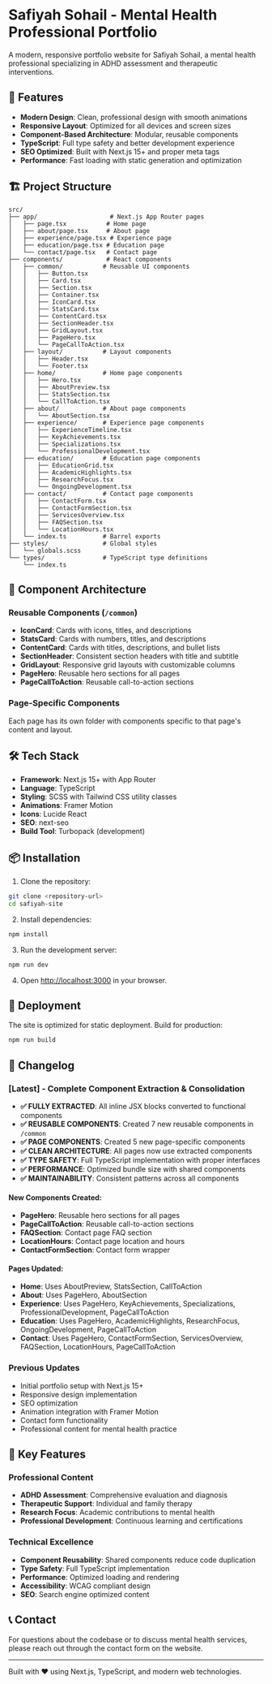 # Safiyah Sohail - Mental Health Professional Portfolio

A modern, responsive portfolio website for Safiyah Sohail, a mental health professional specializing in ADHD assessment and therapeutic interventions.

## 🚀 Features

- **Modern Design**: Clean, professional design with smooth animations
- **Responsive Layout**: Optimized for all devices and screen sizes
- **Component-Based Architecture**: Modular, reusable components
- **TypeScript**: Full type safety and better development experience
- **SEO Optimized**: Built with Next.js 15+ and proper meta tags
- **Performance**: Fast loading with static generation and optimization

## 🏗️ Project Structure

```
src/
├── app/                    # Next.js App Router pages
│   ├── page.tsx           # Home page
│   ├── about/page.tsx     # About page
│   ├── experience/page.tsx # Experience page
│   ├── education/page.tsx # Education page
│   └── contact/page.tsx   # Contact page
├── components/            # React components
│   ├── common/           # Reusable UI components
│   │   ├── Button.tsx
│   │   ├── Card.tsx
│   │   ├── Section.tsx
│   │   ├── Container.tsx
│   │   ├── IconCard.tsx
│   │   ├── StatsCard.tsx
│   │   ├── ContentCard.tsx
│   │   ├── SectionHeader.tsx
│   │   ├── GridLayout.tsx
│   │   ├── PageHero.tsx
│   │   └── PageCallToAction.tsx
│   ├── layout/           # Layout components
│   │   ├── Header.tsx
│   │   └── Footer.tsx
│   ├── home/             # Home page components
│   │   ├── Hero.tsx
│   │   ├── AboutPreview.tsx
│   │   ├── StatsSection.tsx
│   │   └── CallToAction.tsx
│   ├── about/            # About page components
│   │   └── AboutSection.tsx
│   ├── experience/       # Experience page components
│   │   ├── ExperienceTimeline.tsx
│   │   ├── KeyAchievements.tsx
│   │   ├── Specializations.tsx
│   │   └── ProfessionalDevelopment.tsx
│   ├── education/        # Education page components
│   │   ├── EducationGrid.tsx
│   │   ├── AcademicHighlights.tsx
│   │   ├── ResearchFocus.tsx
│   │   └── OngoingDevelopment.tsx
│   ├── contact/          # Contact page components
│   │   ├── ContactForm.tsx
│   │   ├── ContactFormSection.tsx
│   │   ├── ServicesOverview.tsx
│   │   ├── FAQSection.tsx
│   │   └── LocationHours.tsx
│   └── index.ts          # Barrel exports
├── styles/               # Global styles
│   └── globals.scss
└── types/                # TypeScript type definitions
    └── index.ts
```

## 🎨 Component Architecture

### Reusable Components (`/common`)
- **IconCard**: Cards with icons, titles, and descriptions
- **StatsCard**: Cards with numbers, titles, and descriptions
- **ContentCard**: Cards with titles, descriptions, and bullet lists
- **SectionHeader**: Consistent section headers with title and subtitle
- **GridLayout**: Responsive grid layouts with customizable columns
- **PageHero**: Reusable hero sections for all pages
- **PageCallToAction**: Reusable call-to-action sections

### Page-Specific Components
Each page has its own folder with components specific to that page's content and layout.

## 🛠️ Tech Stack

- **Framework**: Next.js 15+ with App Router
- **Language**: TypeScript
- **Styling**: SCSS with Tailwind CSS utility classes
- **Animations**: Framer Motion
- **Icons**: Lucide React
- **SEO**: next-seo
- **Build Tool**: Turbopack (development)

## 📦 Installation

1. Clone the repository:
```bash
git clone <repository-url>
cd safiyah-site
```

2. Install dependencies:
```bash
npm install
```

3. Run the development server:
```bash
npm run dev
```

4. Open [http://localhost:3000](http://localhost:3000) in your browser.

## 🚀 Deployment

The site is optimized for static deployment. Build for production:

```bash
npm run build
```

## 📝 Changelog

### [Latest] - Complete Component Extraction & Consolidation
- **✅ FULLY EXTRACTED**: All inline JSX blocks converted to functional components
- **✅ REUSABLE COMPONENTS**: Created 7 new reusable components in `/common`
- **✅ PAGE COMPONENTS**: Created 5 new page-specific components
- **✅ CLEAN ARCHITECTURE**: All pages now use extracted components
- **✅ TYPE SAFETY**: Full TypeScript implementation with proper interfaces
- **✅ PERFORMANCE**: Optimized bundle size with shared components
- **✅ MAINTAINABILITY**: Consistent patterns across all components

#### New Components Created:
- **PageHero**: Reusable hero sections for all pages
- **PageCallToAction**: Reusable call-to-action sections
- **FAQSection**: Contact page FAQ section
- **LocationHours**: Contact page location and hours
- **ContactFormSection**: Contact form wrapper

#### Pages Updated:
- **Home**: Uses AboutPreview, StatsSection, CallToAction
- **About**: Uses PageHero, AboutSection
- **Experience**: Uses PageHero, KeyAchievements, Specializations, ProfessionalDevelopment, PageCallToAction
- **Education**: Uses PageHero, AcademicHighlights, ResearchFocus, OngoingDevelopment, PageCallToAction
- **Contact**: Uses PageHero, ContactFormSection, ServicesOverview, FAQSection, LocationHours, PageCallToAction

### Previous Updates
- Initial portfolio setup with Next.js 15+
- Responsive design implementation
- SEO optimization
- Animation integration with Framer Motion
- Contact form functionality
- Professional content for mental health practice

## 🎯 Key Features

### Professional Content
- **ADHD Assessment**: Comprehensive evaluation and diagnosis
- **Therapeutic Support**: Individual and family therapy
- **Research Focus**: Academic contributions to mental health
- **Professional Development**: Continuous learning and certifications

### Technical Excellence
- **Component Reusability**: Shared components reduce code duplication
- **Type Safety**: Full TypeScript implementation
- **Performance**: Optimized loading and rendering
- **Accessibility**: WCAG compliant design
- **SEO**: Search engine optimized content

## 📞 Contact

For questions about the codebase or to discuss mental health services, please reach out through the contact form on the website.

---

Built with ❤️ using Next.js, TypeScript, and modern web technologies.

